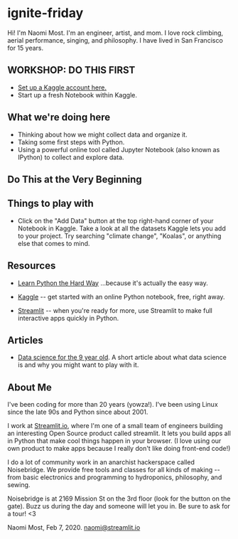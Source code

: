 # ignite-friday

Hi!  I'm Naomi Most.  I'm an engineer, artist, and mom.  I love rock climbing, aerial performance, singing, and philosophy.  I have lived in San Francisco for 15 years.

## WORKSHOP: DO THIS FIRST 

* [Set up a Kaggle account here.](https://www.kaggle.com/)
* Start up a fresh Notebook within Kaggle.

## What we're doing here

* Thinking about how we might collect data and organize it.
* Taking some first steps with Python.
* Using a powerful online tool called Jupyter Notebook (also known as IPython) to collect and explore data.

## Do This at the Very Beginning

## Things to play with 

* Click on the "Add Data" button at the top right-hand corner of your Notebook in Kaggle.  Take a look at all the datasets Kaggle lets you add to your project.  Try searching "climate change", "Koalas", or anything else that comes to mind.

## Resources 

* [Learn Python the Hard Way](https://learnpythonthehardway.org/python3/)  ...because it's actually the easy way.

* [Kaggle](https://www.kaggle.com/) -- get started with an online Python notebook, free, right away.

* [Streamlit](https://streamlit.io/) -- when you're ready for more, use Streamlit to make full interactive apps quickly in Python.

## Articles

* [Data science for the 9 year old](https://medium.com/the-andela-way/data-science-for-the-9-year-old-e1e693df98f7).  A short article about what data science is and why you might want to play with it.


## About Me

I've been coding for more than 20 years (yowza!).  I've been using Linux since the late 90s and Python since about 2001.

I work at [Streamlit.io](streamlit.io), where I'm one of a small team of engineers building an interesting Open Source product called streamlit.  It lets you build apps all in Python that make cool things happen in your browser.  (I love using our own product to make apps because I really don't like doing front-end code!)

I do a lot of community work in an anarchist hackerspace called Noisebridge.  We provide free tools and classes for all kinds of making -- from basic electronics and programming to hydroponics, philosophy, and sewing.  

Noisebridge is at 2169 Mission St on the 3rd floor (look for the button on the gate).  Buzz us during the day and someone will let you in.  Be sure to ask for a tour!  <3 

Naomi Most, Feb 7, 2020.
naomi@streamlit.io

